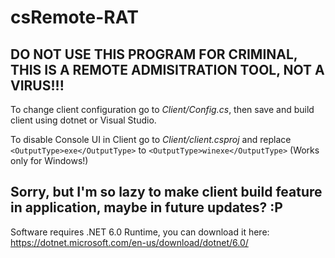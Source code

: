 # csRemote-RAT
**DO NOT USE THIS PROGRAM FOR CRIMINAL, THIS IS A REMOTE ADMISITRATION TOOL, NOT A VIRUS!!!**
---
To change client configuration go to _Client/Config.cs_, then save and build client using dotnet or Visual Studio.

To disable Console UI in Client go to _Client/client.csproj_ and replace `<OutputType>exe</OutputType>` to `<OutputType>winexe</OutputType>` (Works only for Windows!)

Sorry, but I'm so lazy to make client build feature in application, maybe in future updates? :P
---
Software requires .NET 6.0 Runtime, you can download it here: https://dotnet.microsoft.com/en-us/download/dotnet/6.0/